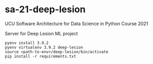 # sa-21-deep-lesion
UCU Software Architecture for Data Science in Python Course 2021

Server for Deep Lesion ML project

```
pyenv install 3.9.2 
pyenv virtualenv 3.9.2 deep-lesion
source <path-to-env>/deep-lesion/bin/activate
pip install -r requirements.txt
```
